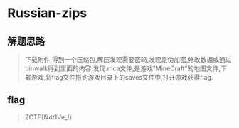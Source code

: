 # Russian-zips

## 解题思路

> 下载附件,得到一个压缩包,解压发现需要密码,发现是伪加密,修改数据或通过binwalk得到里面的内容,发现.mca文件,是游戏"MineCraft"的地图文件,下载游戏,将flag文件拖到游戏目录下的saves文件中,打开游戏获得flag.

## flag

> ZCTF{N4t1Ve_!}
